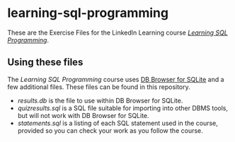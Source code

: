 # learning-sql-programming

These are the Exercise Files for the LinkedIn Learning course [_Learning SQL Programming_](http://bit.ly/learnsql-github).

## Using these files

The _Learning SQL Programming_ course uses [DB Browser for SQLite](https://sqlitebrowser.org) and a few additional files. These files can be found in this repository.
* *results.db* is the file to use within DB Browser for SQLite.
* *quizresults.sql* is a SQL file suitable for importing into other DBMS tools, but will not work with DB Browser for SQLite.
* *statements.sql* is a listing of each SQL statement used in the course, provided so you can check your work as you follow the course.
